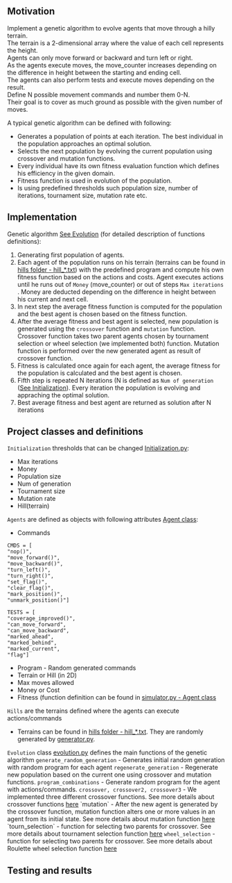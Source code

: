 ## Motivation

Implement a genetic algorithm to evolve agents that move through a hilly terrain. <br/>
The terrain is a 2-dimensional array where the value of each cell represents the height.<br/>
Agents can only move forward or backward and turn left or right.<br/>
As the agents execute moves, the move_counter increases depending on the difference in height between the starting and ending cell.<br/>
The agents can also perform tests and execute moves depending on the result.<br/>
Define N possible movement commands and number them 0-N.<br/>
Their goal is to cover as much ground as possible with the given number of moves.<br/>

A typical genetic algorithm can be defined with following:

- Generates a population of points at each iteration. The best individual in the population approaches an optimal solution.<br/>
- Selects the next population by evolving the current population using crossover and mutation functions.<br/>
- Every individual have its own fitness evaluation function which defines his efficiency in the given domain.<br/>
- Fitness function is used in evolution of the population.<br/>
- Is using predefined thresholds such population size, number of iterations, tournament size, mutation rate etc.<br/>

## Implementation

Genetic algorithm [See Evolution](#project-classes-and-definitions) (for detailed description of functions definitions): <br/>
1. Generating first population of agents. <br/>
2. Each agent of the population runs on his terrain (terrains can be found in [hills folder - hill_*.txt](hill/hills)) with the predefined program and compute his own fitness function based on the actions and costs.
Agent executes actions until he runs out of `Money` (move_counter) or out of steps `Max iterations` . Money are deducted depending on the difference in height between his current and next cell.<br/>
3. In next step the average fitness function is computed for the population and the best agent is chosen based on the fitness function. <br/>
4. After the average fitness and best agent is selected, new population is generated using the `crossover` function and `mutation` function.
Crossover function takes two parent agents chosen by tournament selection or wheel selection (we implemented both) function. Mutation function is performed over the new generated agent as result of crossover function.<br/>
5. Fitness is calculated once again for each agent, the average fitness for the population is calculated and the best agent is chosen.<br/>
6. Fifth step is repeated N iterations (N is defined as `Num of generation` ([See Initialization](#project-classes-and-definitions)). Every iteration the population is evolving and appraching the optimal solution.
7. Best average fitness and best agent are returned as solution after N iterations

## Project classes and definitions

`Initialization` thresholds that can be changed [Initialization.py](hill/initialization.py):<br/>
- Max iterations<br/>
- Money<br/>
- Population size<br/>
- Num of generation<br/>
- Tournament size<br/>
- Mutation rate<br/>
- Hill(terrain)<br/>

`Agents` are defined as objects with following attributes [Agent class](hill/simulator.py):
- Commands 
```
CMDS = [
"nop()",
"move_forward()",
"move_backward()",
"turn_left()",
"turn_right()",
"set_flag()",
"clear_flag()",
"mark_position()",
"unmark_position()"]
```
```
TESTS = [
"coverage_improved()",
"can_move_forward",
"can_move_backward",
"marked_ahead",
"marked_behind",
"marked_current",
"flag"]
```
- Program - Random generated commands
- Terrain or Hill (in 2D)
- Max moves allowed
- Money or Cost
- Fitness (function definition can be found in [simulator.py - Agent class](hill/simulator.py)

`Hills` are the terrains defined where the agents can execute actions/commands
- Terrains can be found in [hills folder - hill_*.txt](hill/hills). They are randomly generated by [generator.py](hill/generator.py).

`Evolution` class [evolution.py](hill/evolution.py) defines the main functions of the genetic algorithm
`generate_random_generation` - Generates initial random generation with random program for each agent
`regenerate_generation` - Regenerate new population based on the current one using crossover and mutation functions.
`program_combinations` - Generate random program for the agent with actions/commands.
`crossover, crossover2, crossover3` - We implemented three different crossover functions. See more details about crossover functions [here](https://en.wikipedia.org/wiki/Crossover_(genetic_algorithm))
`mutation` - After the new agent is generated by the crossover function, mutation function alters one or more values in an agent from its initial state. See more details about mutation function [here](https://en.wikipedia.org/wiki/Mutation_(genetic_algorithm))
`tourn_selection`  - function for selecting two parents for crossover. See more details about tournament selection function [here](https://en.wikipedia.org/wiki/Tournament_selection)
`wheel_selection` - function for selecting two parents for crossover. See more details about Roulette wheel selection function [here](http://www.edc.ncl.ac.uk/highlight/rhjanuary2007g02.php)


## Testing and results

